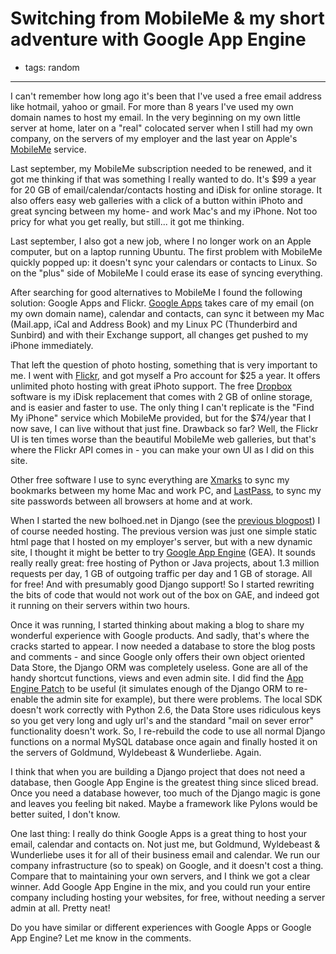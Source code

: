 # Switching from MobileMe & my short adventure with Google App Engine
- tags: random

---

I can't remember how long ago it's been that I've used a free email address like hotmail, yahoo or gmail. For more than 8 years I've used my own domain names to host my email. In the very beginning on my own little server at home, later on a "real" colocated server when I still had my own company, on the servers of my employer and the last year on Apple's [MobileMe](http://www.apple.com/mobileme/) service.

Last september, my MobileMe subscription needed to be renewed, and it got me thinking if that was something I really wanted to do. It's $99 a year for 20 GB of email/calendar/contacts hosting and iDisk for online storage. It also offers easy web galleries with a click of a button within iPhoto and great syncing between my home- and work Mac's and my iPhone. Not too pricy for what you get really, but still... it got me thinking.

Last september, I also got a new job, where I no longer work on an Apple computer, but on a laptop running Ubuntu. The first problem with MobileMe quickly popped up: it doesn't sync your calendars or contacts to Linux. So on the "plus" side of MobileMe I could erase its ease of syncing everything.

After searching for good alternatives to MobileMe I found the following solution: Google Apps and Flickr. [Google Apps](http://www.google.com/apps/intl/en/business/index.html) takes care of my email (on my own domain name), calendar and contacts, can sync it between my Mac (Mail.app, iCal and Address Book) and my Linux PC (Thunderbird and Sunbird) and with their Exchange support, all changes get pushed to my iPhone  immediately.

That left the question of photo hosting, something that is very important to me. I went with [Flickr](http://www.flickr.com/), and got myself a Pro account for $25 a year. It offers unlimited photo hosting with great iPhoto support. The free [Dropbox](https://www.getdropbox.com/referrals/NTIzMTA5NjU5) software is my iDisk replacement that comes with 2 GB of online storage, and is easier and faster to use. The only thing I can't replicate is the "Find My iPhone" service which MobileMe provided, but for the $74/year that I now save, I can live without that just fine. Drawback so far? Well, the Flickr UI is ten times worse than the beautiful MobileMe web galleries, but that's where the Flickr API comes in - you can make your own UI as I did on this site.

Other free software I use to sync everything are [Xmarks](http://www.xmarks.com/) to sync my bookmarks between my home Mac and work PC, and [LastPass](https://lastpass.com/), to sync my site passwords between all browsers at home and at work.

When I started the new bolhoed.net in Django (see the [previous blogpost](/articles/2009/10/18/new-site-new-django-plone-blog/)) I of course needed hosting. The previous version was just one simple static html page that I hosted on my employer's server, but with a new dynamic site, I thought it might be better to try [Google App Engine](http://code.google.com/appengine/) (GEA). It sounds really really great: free hosting of Python or Java projects, about 1.3 million requests per day, 1 GB of outgoing traffic per day and 1 GB of storage. All for free! And with presumably good Django support! So I started rewriting the bits of code that would not work out of the box on GAE, and indeed got it running on their servers within two hours. 

Once it was running, I started thinking about making a blog to share my wonderful experience with Google products. And sadly, that's where the cracks started to appear. I now needed a database to store the blog posts and comments - and since Google only offers their own object oriented Data Store, the Django ORM was completely useless. Gone are all of the handy shortcut functions, views and even admin site. I did find the [App Engine Patch](http://code.google.com/p/app-engine-patch/) to be useful (it simulates enough of the Django ORM to re-enable the admin site for example), but there were problems. The local SDK doesn't work correctly with Python 2.6, the Data Store uses ridiculous keys so you get very long and ugly url's and the standard "mail on sever error" functionality doesn't work. So, I re-rebuild the code to use all normal Django functions on a normal MySQL database once again and finally hosted it on the servers of Goldmund, Wyldebeast & Wunderliebe. Again.

I think that when you are building a Django project that does not need a database, then Google App Engine is the greatest thing since sliced bread. Once you need a database however, too much of the Django magic is gone and leaves you feeling bit naked. Maybe a framework like Pylons would be better suited, I don't know.

One last thing: I really do think Google Apps is a great thing to host your email, calendar and contacts on. Not just me, but Goldmund, Wyldebeast & Wunderliebe uses it for all of their business email and calendar. We run our company infrastructure (so to speak) on Google, and it doesn't cost a thing. Compare that to maintaining your own servers, and I think we got a clear winner. Add Google App Engine in the mix, and you could run your entire company including hosting your websites, for free, without needing a server admin at all. Pretty neat!

Do you have similar or different experiences with Google Apps or Google App Engine? Let me know in the comments.